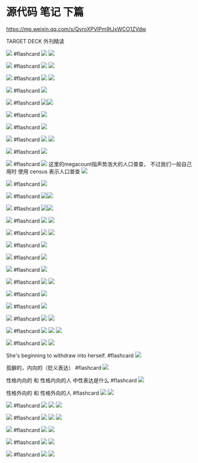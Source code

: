 # 源代码 笔记 下篇

https://mp.weixin.qq.com/s/QvroXPVlPm9tJxWCO1ZVdw


TARGET DECK
外刊精读


![](../photoofEnglishLearning/Pasted%20image%2020220218223524.png) #flashcard 
![](../photoofEnglishLearning/Pasted%20image%2020220218223555.png)
![](../photoofEnglishLearning/Pasted%20image%2020220218223604.png)
<!--ID: 1645195093024-->




![](../photoofEnglishLearning/Pasted%20image%2020220218223700.png) #flashcard 
![](../photoofEnglishLearning/Pasted%20image%2020220218223712.png)
![](../photoofEnglishLearning/Pasted%20image%2020220218223728.png)
<!--ID: 1645195093036-->




![](../photoofEnglishLearning/Pasted%20image%2020220218223741.png) #flashcard 
![](../photoofEnglishLearning/Pasted%20image%2020220218223749.png)
![](../photoofEnglishLearning/Pasted%20image%2020220218223758.png)
<!--ID: 1645195093045-->



![](../photoofEnglishLearning/Pasted%20image%2020220218223927.png) #flashcard 
![](../photoofEnglishLearning/Pasted%20image%2020220218223950.png)
<!--ID: 1645195288661-->





![](../photoofEnglishLearning/Pasted%20image%2020220218224013.png) #flashcard 
![](../photoofEnglishLearning/Pasted%20image%2020220218224022.png)![](../photoofEnglishLearning/Pasted%20image%2020220218224031.png)
<!--ID: 1645195288670-->





![](../photoofEnglishLearning/Pasted%20image%2020220218224117.png) #flashcard 
![](../photoofEnglishLearning/Pasted%20image%2020220218224126.png)
<!--ID: 1645195401247-->




![](../photoofEnglishLearning/Pasted%20image%2020220218224206.png) #flashcard 
![](../photoofEnglishLearning/Pasted%20image%2020220218224217.png)
<!--ID: 1645195401258-->





![](../photoofEnglishLearning/Pasted%20image%2020220218224254.png) #flashcard 
![](../photoofEnglishLearning/Pasted%20image%2020220218224311.png)
![](../photoofEnglishLearning/Pasted%20image%2020220218224318.png)
<!--ID: 1645195401267-->




![](../photoofEnglishLearning/Pasted%20image%2020220218224437.png) #flashcard 
![](../photoofEnglishLearning/Pasted%20image%2020220218224446.png)
<!--ID: 1645195888244-->





![](../photoofEnglishLearning/Pasted%20image%2020220218224550.png) #flashcard 
![](../photoofEnglishLearning/Pasted%20image%2020220218224802.png) 这里的megacount指声势浩大的人口普查， 不过我们一般自己用时 使用 census 表示人口普查
![](../photoofEnglishLearning/Pasted%20image%2020220218224921.png)
<!--ID: 1645195888253-->





![](../photoofEnglishLearning/Pasted%20image%2020220218224933.png) #flashcard 
![](../photoofEnglishLearning/Pasted%20image%2020220218224945.png)
<!--ID: 1645195888262-->




![](../photoofEnglishLearning/Pasted%20image%2020220218225005.png) #flashcard 
![](../photoofEnglishLearning/Pasted%20image%2020220218225014.png)![](../photoofEnglishLearning/Pasted%20image%2020220218225021.png)
<!--ID: 1645195888271-->







![](../photoofEnglishLearning/Pasted%20image%2020220218225057.png) #flashcard 
![](../photoofEnglishLearning/Pasted%20image%2020220218225109.png)![](../photoofEnglishLearning/Pasted%20image%2020220218225119.png)
<!--ID: 1645195888280-->




![](../photoofEnglishLearning/Pasted%20image%2020220218225208.png) #flashcard 
![](../photoofEnglishLearning/Pasted%20image%2020220218225224.png)
![](../photoofEnglishLearning/Pasted%20image%2020220218225234.png)
<!--ID: 1645195971799-->



![](../photoofEnglishLearning/Pasted%20image%2020220218225407.png) #flashcard 
![](../photoofEnglishLearning/Pasted%20image%2020220218225417.png)
![](../photoofEnglishLearning/Pasted%20image%2020220218225429.png)
<!--ID: 1645196101425-->






![](../photoofEnglishLearning/Pasted%20image%2020220218225445.png) #flashcard 
![](../photoofEnglishLearning/Pasted%20image%2020220218225453.png)
<!--ID: 1645196101434-->




![](../photoofEnglishLearning/Pasted%20image%2020220218225550.png) #flashcard 
![](../photoofEnglishLearning/Pasted%20image%2020220218225558.png)
<!--ID: 1645196345416-->





![](../photoofEnglishLearning/Pasted%20image%2020220218225620.png) #flashcard 
![](../photoofEnglishLearning/Pasted%20image%2020220218225632.png)
<!--ID: 1645196345431-->




![](../photoofEnglishLearning/Pasted%20image%2020220218225814.png) #flashcard 
![](../photoofEnglishLearning/Pasted%20image%2020220218225823.png)
![](../photoofEnglishLearning/Pasted%20image%2020220218225831.png)
<!--ID: 1645196345440-->




![](../photoofEnglishLearning/Pasted%20image%2020220218225853.png) #flashcard 
![](../photoofEnglishLearning/Pasted%20image%2020220218225902.png)
<!--ID: 1645196345448-->




![](../photoofEnglishLearning/Pasted%20image%2020220218225937.png) #flashcard 
![](../photoofEnglishLearning/Pasted%20image%2020220218225955.png)
<!--ID: 1645196407391-->



![](../photoofEnglishLearning/Pasted%20image%2020220218230036.png) #flashcard 
![](../photoofEnglishLearning/Pasted%20image%2020220218230045.png)
![](../photoofEnglishLearning/Pasted%20image%2020220218230051.png)
<!--ID: 1645196686268-->




![](../photoofEnglishLearning/Pasted%20image%2020220218230158.png) #flashcard 
![](../photoofEnglishLearning/Pasted%20image%2020220218230244.png)
![](../photoofEnglishLearning/Pasted%20image%2020220218230252.png)
![](../photoofEnglishLearning/Pasted%20image%2020220218230259.png)
<!--ID: 1645196686280-->





![](../photoofEnglishLearning/Pasted%20image%2020220218230417.png) #flashcard 
![](../photoofEnglishLearning/Pasted%20image%2020220218230432.png)
![](../photoofEnglishLearning/Pasted%20image%2020220218230442.png)
<!--ID: 1645196686289-->



She's beginning to withdraw into herself.  #flashcard 
![](../photoofEnglishLearning/Pasted%20image%2020220218230627.png)
<!--ID: 1645196794014-->



孤僻的，内向的（贬义表达） #flashcard 
![](../photoofEnglishLearning/Pasted%20image%2020220218230709.png)
<!--ID: 1645196964863-->





性格内向的 和 性格内向的人   中性表达是什么 #flashcard 
![](../photoofEnglishLearning/Pasted%20image%2020220218230817.png)
<!--ID: 1645196964874-->





性格外向的 和 性格外向的人 #flashcard 
![](../photoofEnglishLearning/Pasted%20image%2020220218230855.png)
![](../photoofEnglishLearning/Pasted%20image%2020220218230922.png)
<!--ID: 1645196964887-->



![](../photoofEnglishLearning/Pasted%20image%2020220218231036.png) #flashcard 
![](../photoofEnglishLearning/Pasted%20image%2020220218231106.png)
![](../photoofEnglishLearning/Pasted%20image%2020220218231118.png)
![](../photoofEnglishLearning/Pasted%20image%2020220218231327.png)
<!--ID: 1645197123824-->




![](../photoofEnglishLearning/Pasted%20image%2020220218231139.png) #flashcard 
![](../photoofEnglishLearning/Pasted%20image%2020220218231148.png)
![](../photoofEnglishLearning/Pasted%20image%2020220218231335.png)
![](../photoofEnglishLearning/Pasted%20image%2020220218231200.png)
<!--ID: 1645197123833-->




![](../photoofEnglishLearning/Pasted%20image%2020220218231638.png) #flashcard 
![](../photoofEnglishLearning/Pasted%20image%2020220218231816.png)
![](../photoofEnglishLearning/Pasted%20image%2020220218231718.png)
<!--ID: 1645197497730-->



![](../photoofEnglishLearning/Pasted%20image%2020220218231902.png) #flashcard 
![](../photoofEnglishLearning/Pasted%20image%2020220218231913.png)
![](../photoofEnglishLearning/Pasted%20image%2020220218231923.png)
<!--ID: 1645197644485-->





![](../photoofEnglishLearning/Pasted%20image%2020220218232009.png) #flashcard 
![](../photoofEnglishLearning/Pasted%20image%2020220218232018.png)
![](../photoofEnglishLearning/Pasted%20image%2020220218232042.png)
<!--ID: 1645197644495-->





